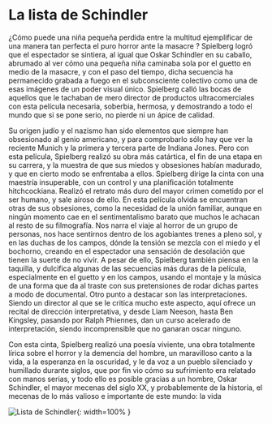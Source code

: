 # La lista de Schindler

¿Cómo puede una niña pequeña perdida entre la multitud ejemplificar de una manera tan perfecta el puro horror ante la masacre ? Spielberg logró que el espectador se sintiera, al igual que Oskar Schindler en su caballo, abrumado al ver cómo una pequeña niña caminaba sola por el guetto en medio de la masacre, y con el paso del tiempo, dicha secuencia ha permanecido grabada a fuego en el subconsciente colectivo como una de esas imágenes de un poder visual único. Spielberg calló las bocas de aquellos que le tachaban de mero director de productos ultracomerciales con esta película necesaria, soberbia, hermosa, y demostrando a todo el mundo que si se pone serio, no pierde ni un ápice de calidad.

Su origen judío y el nazismo han sido elementos que siempre han obsesionado al genio americano, y para comprobarlo sólo hay que ver la reciente Munich y la primera y tercera parte de Indiana Jones. Pero con esta película, Spielberg realizó su obra más catártica, el fin de una etapa en su carrera, y la muestra de que sus miedos y obsesiones habían madurado, y que en cierto modo se enfrentaba a ellos. Spielberg dirige la cinta con una maestría insuperable, con un control y una planificación totalmente hitchcockiana. Realizó el retrato más duro del mayor crimen cometido por el ser humano, y sale airoso de ello. En esta película olvida se encuentran otras de sus obsesiones, como la necesidad de la unión familiar, aunque en ningún momento cae en el sentimentalismo barato que muchos le achacan al resto de su filmografía. Nos narra el viaje al horror de un grupo de personas, nos hace sentirnos dentro de los agobiantes trenes a pleno sol, y en las duchas de los campos, dónde la tensión se mezcla con el miedo y el bochorno, creando en el espectador una sensación de desolación que tienen la suerte de no vivir. A pesar de ello, Spielberg también piensa en la taquilla, y dulcifica algunas de las secuencias más duras de la película, especialmente en el guetto y en los campos, usando el montaje y la música de una forma que da al traste con sus pretensiones de rodar dichas partes a modo de documental. Otro punto a destacar son las interpretaciones. Siendo un director al que se le critica mucho este aspecto, aquí ofrece un recital de dirección interpretativa, y desde Liam Neeson, hasta Ben Kingsley, pasando por Ralph Phiennes, dan un curso acelerado de interpretación, siendo incomprensible que no ganaran oscar ninguno.

Con esta cinta, Spielberg realizó una poesía viviente, una obra totalmente lírica sobre el horror y la demencia del hombre, un maravilloso canto a la vida, a la esperanza en la oscuridad, y le da voz a un pueblo silenciado y humillado durante siglos, que por fin vio cómo su sufrimiento era relatado con manos serias, y todo ello es posible gracias a un hombre, Oskar Schindler, el mayor mecenas del siglo XX, y probablemente de la historia, el mecenas de lo más valioso e importante de este mundo: la vida

![Lista de Schindler](/img/lista.jpg){: width=100% }
